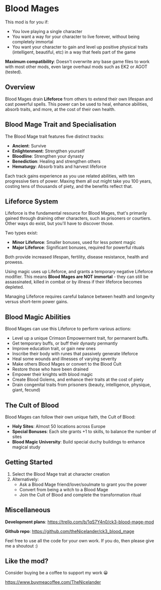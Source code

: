 # Blood Mages

This mod is for you if:

- You love playing a single character
- You want a way for your character to live forever, without being completely immortal
- You want your character to gain and level up positive physical traits (intelligent, beautiful, etc) in a way that feels part of the game

**Maximum compatibility**: Doesn't overwrite any base game files to work with most other mods, even large overhaul mods such as EK2 or AGOT (tested).

## Overview

Blood Mages drain **Lifeforce** from others to extend their own lifespan and cast powerful spells. This power can be used to heal, enhance abilities, absorb traits, and more, at the cost of their own health.

## Blood Mage Trait and Specialisation

The Blood Mage trait features five distinct tracks:

- **Ancient**: Survive
- **Enlightenment**: Strengthen yourself  
- **Bloodline**: Strengthen your dynasty
- **Benediction**: Healing and strengthen others
- **Hematurgy**: Absorb traits and harvest lifeforce

Each track gains experience as you use related abilities, with ten progressive tiers of power. Maxing them all out might take you 100 years, costing tens of thousands of piety, and the benefits reflect that. 

## Lifeforce System

Lifeforce is the fundamental resource for Blood Mages, that's primarily gained through draining other characters, such as prisoners or courtiers. Other ways do exist, but you'll have to discover those.

Two types exist:
- **Minor Lifeforce**: Smaller bonuses, used for less potent magic
- **Major Lifeforce**: Significant bonuses, required for powerful rituals

Both provide increased lifespan, fertility, disease resistance, health and prowess. 

Using magic uses up Lifeforce, and grants a temporary negative Lifeforce modifier. This means **Blood Mages are NOT immortal** - they can still be assassinated, killed in combat or by illness if their lifeforce becomes depleted. 

Managing Lifeforce requires careful balance between health and longevity versus short-term power gains.

## Blood Magic Abilities

Blood Mages can use this Lifeforce to perform various actions:

- Level up a unique Crimson Empowerment trait, for permanent buffs.
- Get temporary buffs, or buff their dynasty permantly
- Improve education trait, or gain new ones
- Inscribe their body with runes that passively generate lifeforce
- Heal some wounds and illnesses of varying severity
- Make others Blood Mages or convert to the Blood Cult
- Restore those who have been drained
- Empower their knights with blood magic
- Create Blood Golems, and enhance their traits at the cost of piety
- Drain congenital traits from prisoners (beauty, intelligence, physique, giant, fecund)

## The Cult of Blood

Blood Mages can follow their own unique faith, the Cult of Blood:

- **Holy Sites**: Almost 50 locations across Europe
- **Special Bonuses**: Each site grants +1 to skills, to balance the number of sites
- **Blood Magic University**: Build special duchy buildings to enhance magical study

## Getting Started

1. Select the Blood Mage trait at character creation
2. Alternatively:
   - Ask a Blood Mage friend/lover/soulmate to grant you the power
   - Convert from being a witch to a Blood Mage
   - Join the Cult of Blood and complete the transformation ritual



## Miscellaneous

**Development plans**: https://trello.com/b/1qS7Y4n0/ck3-blood-mage-mod

**Github repo**: https://github.com/theNicelander/ck3_blood_mage

Feel free to use all the code for your own work. If you do, then please give me a shoutout :)

## Like the mod?

Consider buying be a coffee to support my work 😀

https://www.buymeacoffee.com/TheNicelander